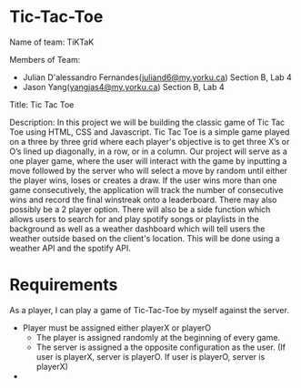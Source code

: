 # Tic-Tac-Toe
Name of team: TiKTaK

Members of Team:
- Julian D'alessandro Fernandes(juliand6@my.yorku.ca) Section B, Lab 4
- Jason Yang(yangjas4@my.yorku.ca) Section B, Lab 4

Title: Tic Tac Toe

Description: 
In this project we will be building the classic game of Tic Tac Toe using HTML, CSS and Javascript. Tic Tac Toe is a simple game played on a three by three grid where each player's 
objective is to get three X’s or O’s lined up diagonally, in a row, or in a column. Our project will serve as a one player game, where the user will interact with 
the game by inputting a move followed by the server who will select a move by random until either the player wins, loses or creates a draw. If the user wins more than one game consecutively, the application will track the number of consecutive wins and record the final winstreak onto a leaderboard. There may also possibly be a 2 player option. There will also be a side function which allows users to search for and play spotify songs or playlists in the background as well as a weather dashboard which will tell users the weather outside based on the client's location. This will be done using a weather API and the spotify API. 

# Requirements
As a player, I can play a game of Tic-Tac-Toe by myself against the server.
- Player must be assigned either playerX or playerO
    - The player is assigned randomly at the beginning of every game. 
    - The server is assigned a the opposite configuration as the user. (If user is playerX, server is playerO. If user is playerO, server is playerX)
- 

